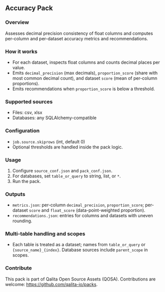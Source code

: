 ## Accuracy Pack

### Overview
Assesses decimal precision consistency of float columns and computes per-column and per-dataset accuracy metrics and recommendations.

### How it works
- For each dataset, inspects float columns and counts decimal places per value.
- Emits `decimal_precision` (max decimals), `proportion_score` (share with most common decimal count), and dataset `score` (mean of per-column proportions).
- Emits recommendations when `proportion_score` is below a threshold.

### Supported sources
- Files: csv, xlsx
- Databases: any SQLAlchemy-compatible

### Configuration
- `job.source.skiprows` (int, default 0)
- Optional thresholds are handled inside the pack logic.

### Usage
1) Configure `source_conf.json` and `pack_conf.json`.
2) For databases, set `table_or_query` to string, list, or `*`.
3) Run the pack.

### Outputs
- `metrics.json`: per-column `decimal_precision`, `proportion_score`; per-dataset `score` and `float_score` (data-point-weighted proportion).
- `recommendations.json`: entries for columns and datasets with uneven rounding.

### Multi-table handling and scopes
- Each table is treated as a dataset; names from `table_or_query` or `{source_name}_{index}`. Database sources include `parent_scope` in scopes.

### Contribute
This pack is part of Qalita Open Source Assets (QOSA). Contributions are welcome: https://github.com/qalita-io/packs.
